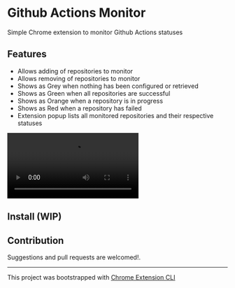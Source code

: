 # Github Actions Monitor

Simple Chrome extension to monitor Github Actions statuses

## Features

- Allows adding of repositories to monitor
- Allows removing of repositories to monitor
- Shows as Grey when nothing has been configured or retrieved
- Shows as Green when all repositories are successful
- Shows as Orange when a repository is in progress
- Shows as Red when a repository has failed
- Extension popup lists all monitored repositories and their respective statuses

![](./docs/HOWTO.mp4)

## Install (WIP)

## Contribution

Suggestions and pull requests are welcomed!.

---

This project was bootstrapped with [Chrome Extension CLI](https://github.com/dutiyesh/chrome-extension-cli)

